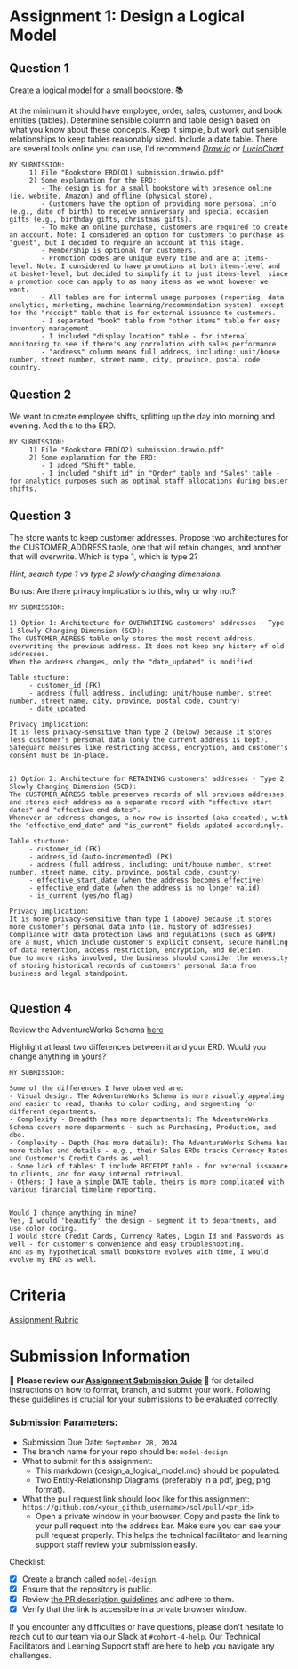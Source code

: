 # Assignment 1: Design a Logical Model

## Question 1
Create a logical model for a small bookstore. 📚

At the minimum it should have employee, order, sales, customer, and book entities (tables). Determine sensible column and table design based on what you know about these concepts. Keep it simple, but work out sensible relationships to keep tables reasonably sized. Include a date table. There are several tools online you can use, I'd recommend [_Draw.io_](https://www.drawio.com/) or [_LucidChart_](https://www.lucidchart.com/pages/).

```
MY SUBMISSION: 
     1) File "Bookstore ERD(Q1) submission.drawio.pdf" 
     2) Some explanation for the ERD: 
        - The design is for a small bookstore with presence online (ie. website, Amazon) and offline (physical store). 
        - Customers have the option of providing more personal info (e.g., date of birth) to receive anniversary and special occasion gifts (e.g., birthday gifts, christmas gifts). 
        - To make an online purchase, customers are required to create an account. Note: I considered an option for customers to purchase as "guest", but I decided to require an account at this stage. 
        - Membership is optional for customers. 
        - Promotion codes are unique every time and are at items-level. Note: I considered to have promotions at both items-level and at basket-level, but decided to simplify it to just items-level, since a promotion code can apply to as many items as we want however we want. 
        - All tables are for internal usage purposes (reporting, data analytics, marketing, machine learning/recommendation system), except for the "receipt" table that is for external issuance to customers. 
        - I separated "book" table from "other items" table for easy inventory management. 
        - I included "display location" table - for internal monitoring to see if there's any correlation with sales performance.
        - "address" column means full address, including: unit/house number, street number, street name, city, province, postal code, country. 

```
   

## Question 2
We want to create employee shifts, splitting up the day into morning and evening. Add this to the ERD.

```
MY SUBMISSION: 
     1) File "Bookstore ERD(Q2) submission.drawio.pdf" 
     2) Some explanation for the ERD: 
        - I added "Shift" table. 
        - I included "shift id" in "Order" table and "Sales" table - for analytics purposes such as optimal staff allocations during busier shifts. 
```
         

## Question 3
The store wants to keep customer addresses. Propose two architectures for the CUSTOMER_ADDRESS table, one that will retain changes, and another that will overwrite. Which is type 1, which is type 2?

_Hint, search type 1 vs type 2 slowly changing dimensions._

Bonus: Are there privacy implications to this, why or why not?
```
MY SUBMISSION:

1) Option 1: Architecture for OVERWRITING customers' addresses - Type 1 Slowly Changing Dimension (SCD):
The CUSTOMER_ADRESS table only stores the most recent address, overwriting the previous address. It does not keep any history of old addresses.  
When the address changes, only the "date_updated" is modified.  

Table stucture:
     - customer_id (FK)
     - address (full address, including: unit/house number, street number, street name, city, province, postal code, country)
     - date_updated

Privacy implication:
It is less privacy-sensitive than type 2 (below) because it stores less customer's personal data (only the current address is kept). 
Safeguard measures like restricting access, encryption, and customer's consent must be in-place. 


2) Option 2: Architecture for RETAINING customers' addresses - Type 2 Slowly Changing Dimension (SCD):
The CUSTOMER_ADRESS table preserves records of all previous addresses, and stores each address as a separate record with "effective start dates" and "effective end dates". 
Whenever an address changes, a new row is inserted (aka created), with the "effective_end_date" and "is_current" fields updated accordingly. 

Table stucture:
     - customer_id (FK)
     - address_id (auto-incremented) (PK) 
     - address (full address, including: unit/house number, street number, street name, city, province, postal code, country)
     - effective_start_date (when the address becomes effective)
     - effective_end_date (when the address is no longer valid)
     - is_current (yes/no flag)  

Privacy implication:
It is more privacy-sensitive than type 1 (above) because it stores more customer's personal data info (ie. history of addresses). 
Compliance with data protection laws and regulations (such as GDPR) are a must, which include customer's explicit consent, secure handling of data retention, access restriction, encryption, and deletion. 
Due to more risks involved, the business should consider the necessity of storing historical records of customers' personal data from business and legal standpoint.


```

## Question 4
Review the AdventureWorks Schema [here](https://i.stack.imgur.com/LMu4W.gif)

Highlight at least two differences between it and your ERD. Would you change anything in yours?
```
MY SUBMISSION:

Some of the differences I have observed are:
- Visual design: The AdventureWorks Schema is more visually appealing and easier to read, thanks to color coding, and segmenting for different departments.
- Complexity - Breadth (has more departments): The AdventureWorks Schema covers more deparments - such as Purchasing, Production, and dbo. 
- Complexity - Depth (has more details): The AdventureWorks Schema has more tables and details - e.g., their Sales ERDs tracks Currency Rates and Customer's Credit Cards as well. 
- Some lack of tables: I include RECEIPT table - for external issuance to clients, and for easy internal retrieval.
- Others: I have a simple DATE table, theirs is more complicated with various financial timeline reporting. 


Would I change anything in mine?
Yes, I would 'beautify' the design - segment it to departments, and use color coding.
I would store Credit Cards, Currency Rates, Login Id and Passwords as well - for customer's convenience and easy troubleshooting. 
And as my hypothetical small bookstore evolves with time, I would evolve my ERD as well. 

```

# Criteria

[Assignment Rubric](./assignment_rubric.md)

# Submission Information

🚨 **Please review our [Assignment Submission Guide](https://github.com/UofT-DSI/onboarding/blob/main/onboarding_documents/submissions.md)** 🚨 for detailed instructions on how to format, branch, and submit your work. Following these guidelines is crucial for your submissions to be evaluated correctly.

### Submission Parameters:
* Submission Due Date: `September 28, 2024`
* The branch name for your repo should be: `model-design`
* What to submit for this assignment:
    * This markdown (design_a_logical_model.md) should be populated.
    * Two Entity-Relationship Diagrams (preferably in a pdf, jpeg, png format).
* What the pull request link should look like for this assignment: `https://github.com/<your_github_username>/sql/pull/<pr_id>`
    * Open a private window in your browser. Copy and paste the link to your pull request into the address bar. Make sure you can see your pull request properly. This helps the technical facilitator and learning support staff review your submission easily.

Checklist:
- [X] Create a branch called `model-design`.
- [X] Ensure that the repository is public.
- [X] Review [the PR description guidelines](https://github.com/UofT-DSI/onboarding/blob/main/onboarding_documents/submissions.md#guidelines-for-pull-request-descriptions) and adhere to them.
- [X] Verify that the link is accessible in a private browser window.

If you encounter any difficulties or have questions, please don't hesitate to reach out to our team via our Slack at `#cohort-4-help`. Our Technical Facilitators and Learning Support staff are here to help you navigate any challenges.
